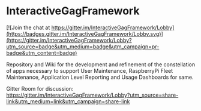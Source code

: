# InteractiveGagFramework

[![Join the chat at https://gitter.im/InteractiveGagFramework/Lobby](https://badges.gitter.im/InteractiveGagFramework/Lobby.svg)](https://gitter.im/InteractiveGagFramework/Lobby?utm_source=badge&utm_medium=badge&utm_campaign=pr-badge&utm_content=badge)

Repository and Wiki for the development and refinement of the constellation of apps necessary to support User Maintenance, RaspberryPi Fleet Maintenance, Application Level Reporting and Usage Dashboards for same.  

Gitter Room for discussion:
https://gitter.im/InteractiveGagFramework/Lobby?utm_source=share-link&utm_medium=link&utm_campaign=share-link
